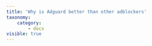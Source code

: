 ```yaml
---
title: 'Why is Adguard better than other adblockers'
taxonomy:
    category:
        - docs
visible: true
---
```


